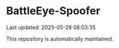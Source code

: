 # BattleEye-Spoofer

Last updated: 2025-05-28 08:03:35

This repository is automatically maintained.
